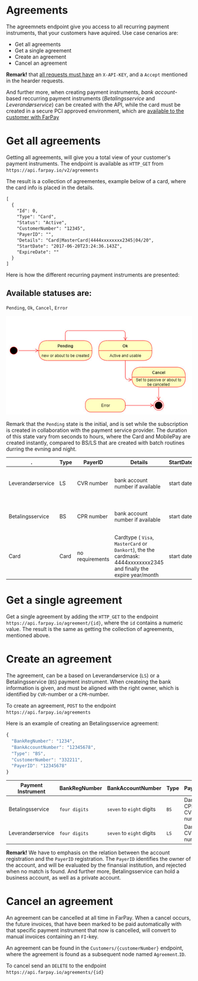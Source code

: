 # Agreements
The agreemnets endpoint give you access to all recurring payment instruments, 
that your customers have aquired. Use case cenarios are:
* Get all agreements
* Get a single agreement
* Create an agreement
* Cancel an agreement

**Remark!** that [all requests must have](All-Requests.md) an `X-API-KEY`, and a `Accept` mentioned in the hearder requests. 

And further more, when creating payment instruments, *bank account*-based reccurring payment instruments (*Betalingsservice* and *Leverandørservice*) can be created with the API, while the card must be created in a secure PCI approved environment, which are [available to the customer with FarPay](Customer-Create-PaymentInstruments-By-Email.md) 

# Get all agreements
Getting all agreements, will give you a total view of your customer's payment instruments.
The endpoint is available as `HTTP_GET` from `https://api.farpay.io/v2/agreements`

The result is a collection of agreementes, example below of a card, where the card info is placed in the details.
````Javsacript
[
  {
    "Id": 0,
    "Type": "Card",
    "Status": "Active",
    "CustomerNumber": "12345",
    "PayerID": "",
    "Details": "Card|MasterCard|4444xxxxxxxx2345|04/20",
    "StartDate": "2017-06-20T23:24:36.143Z",
    "ExpireDate": ""
  }
]
````
Here is how the different recurring payment instruments are presented:

## Available statuses are:
`Pending`, `Ok`, `Cancel`, `Error`

![Agreement states](api_agreement_states.jpg)

Remark that the `Pending` state is the initial, and is set while the subscription is created in collaboration with the payment service provider. The duration of this state vary from seconds to hours, where the Card and MobilePay are created instantly, compared to BS/LS that are created with batch routines durring the evning and night.



 .  | Type | PayerID |Details | StartDate | ExpireDate
----|------|---------|--------|-----------|------------   
Leverandørservice | LS |  CVR number | bank account number if available | start date | has no exire date, but will be terminated on request 
Betalingsservice | BS | CPR number |  bank account number if available | start date | has no exire date, but will be terminated on request 
Card | Card | no requirements | Cardtype ( `Visa`, `MasterCard` or `Dankort`), the the cardmask: 4444xxxxxxxx2345 and finally the expire year/month | start date | expire date

# Get a single agreement
Get a single agreement by adding the `HTTP_GET` to the endpoint `https://api.farpay.io/agreement/{id}`, where the `id` contains a numeric value. The result is the same as getting the collection of agreements, mentioned above.

# Create an agreement
The agreement, can be a based on Leverandørservice (`LS`) or a Betalingsservice (`BS`) payment instrument.
When createing the bank information is given, and must be aligned with the right owner, which is identified by `CVR`-number or a `CPR`-number.

To create an agreement, `POST` to the endpoint `https://api.farpay.io/agreements`

Here is an example of creating an Betalingsservice agreement:

```Javascript
{
  "BankRegNumber": "1234",
  "BankAccountNumber": "12345678",
  "Type": "BS",
  "CustomerNumber": "332211",
  "PayerID": "12345678"
}
```

Payment Instrument| BankRegNumber | BankAccountNumber         | Type | PayerID  
------------------|---------------|---------------------------|------|--------------------------
Betalingsservice  | `four digits` | `seven` to `eight` digits | `BS` | Danish CPR or CVR number
Leverandørservice | `four digits` | `seven` to `eight` digits | `LS` | Danish CVR number

**Remark!** We have to emphasis on the relation between the account registration and the `PayerID` registration. The `PayerID` identifies the owner of the account, and will be evaluated by the finansial institution, and rejected when no match is found.
And further more, Betalingsservice can hold a business account, as well as a private account. 

# Cancel an agreement
An agreement can be cancelled at all time in FarPay. When a cancel occurs, the future invoices, that have been marked to be paid automatically with that specific payment instrument that now is cancelled, will convert to manual invoices containing an `FI`-key.

An agreement can be found in the `Customers/{customerNumber}` endpoint, where the agreement is found as a subsequent node named `Agreement`.`ID`.

To cancel send an `DELETE` to the endpoint `https://api.farpay.io/agreements/{id}`
